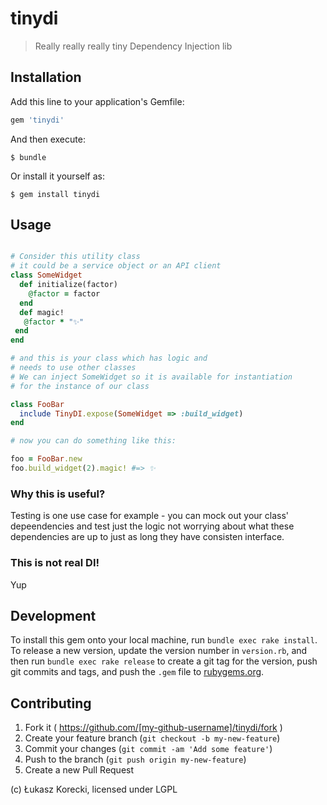 # tinydi

> Really really really tiny Dependency Injection lib

## Installation

Add this line to your application's Gemfile:

```ruby
gem 'tinydi'
```

And then execute:

    $ bundle

Or install it yourself as:

    $ gem install tinydi

## Usage

```ruby

# Consider this utility class
# it could be a service object or an API client
class SomeWidget
  def initialize(factor)
    @factor = factor
  end
  def magic!
   @factor * "✨"
 end
end

# and this is your class which has logic and
# needs to use other classes
# We can inject SomeWidget so it is available for instantiation
# for the instance of our class

class FooBar
  include TinyDI.expose(SomeWidget => :build_widget)
end

# now you can do something like this:

foo = FooBar.new
foo.build_widget(2).magic! #=> ✨

```

### Why this is useful?

Testing is one use case for example - you can mock out your class' depeendencies
and test just the logic not worrying about what these dependencies are up to
just as long they have consisten interface.

### This is not real DI!

Yup

## Development

To install this gem onto your local machine, run `bundle exec rake install`. To release a new version, update the version number in `version.rb`, and then run `bundle exec rake release` to create a git tag for the version, push git commits and tags, and push the `.gem` file to [rubygems.org](https://rubygems.org).

## Contributing

1. Fork it ( https://github.com/[my-github-username]/tinydi/fork )
2. Create your feature branch (`git checkout -b my-new-feature`)
3. Commit your changes (`git commit -am 'Add some feature'`)
4. Push to the branch (`git push origin my-new-feature`)
5. Create a new Pull Request


(c) Łukasz Korecki, licensed under LGPL
